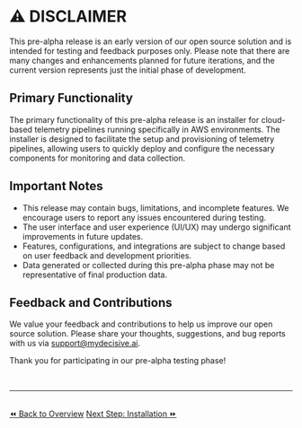 # ⚠️ DISCLAIMER
This pre-alpha release is an early version of our open source solution and is intended for testing and feedback purposes only. Please note that there are many changes and enhancements planned for future iterations, and the current version represents just the initial phase of development.

## Primary Functionality
The primary functionality of this pre-alpha release is an installer for cloud-based telemetry pipelines running specifically in AWS environments. The installer is designed to facilitate the setup and provisioning of telemetry pipelines, allowing users to quickly deploy and configure the necessary components for monitoring and data collection.

## Important Notes
* This release may contain bugs, limitations, and incomplete features. We encourage users to report any issues encountered during testing.
* The user interface and user experience (UI/UX) may undergo significant improvements in future updates.
* Features, configurations, and integrations are subject to change based on user feedback and development priorities.
* Data generated or collected during this pre-alpha phase may not be representative of final production data.

## Feedback and Contributions
We value your feedback and contributions to help us improve our open source solution. Please share your thoughts, suggestions, and bug reports with us via support@mydecisive.ai.

Thank you for participating in our pre-alpha testing phase!

<br />

----

<br />

<span class="left">
   <a href="./overview.md">⏪ Back to Overview</a>
</span>
<span class="right">
   <a href="./install/installation.md">Next Step: Installation ⏩</a>
</span>
